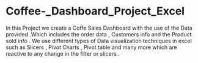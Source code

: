 # Coffee-_Dashboard_Project_Excel
In this Project we create a Coffe Sales Dashboard with the use of the Data provided .Which includes the order data , Customers info and the Product sold info .
We use different types of Data visualization techniques in excel such as Slicers , Pivot Charts , Pivot table and many more which are reactive to any change in the filter or slicers..
